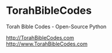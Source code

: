 # TorahBibleCodes
Torah Bible Codes - Open-Source Python

http://TorahBibleCodes.com
<br />
http://www.TorahBibleCodes.com
